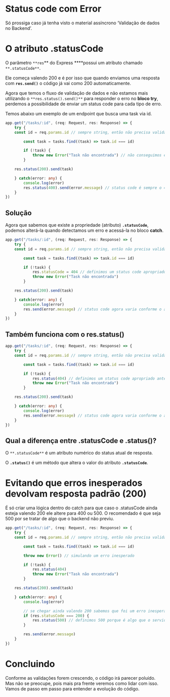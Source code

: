 # Status code com Error

Só prossiga caso já tenha visto o material assíncrono ‘Validação de dados no Backend’.

# O atributo .statusCode

O parâmetro `**res`** do Express ****possui um atributo chamado `**.statusCode**`.

Ele começa valendo 200 e é por isso que quando enviamos uma resposta com **`res.send()`** o código já vai como 200 automaticamente.

Agora que temos o fluxo de validação de dados e não estamos mais utilizando o `**res.status().send()**` para responder o erro no **bloco try**, perdemos a possibilidade de enviar um status code para cada tipo de erro.

Temos abaixo um exemplo de um endpoint que busca uma task via id.

```Typescript
app.get("/tasks/:id", (req: Request, res: Response) => {
	try {
    const id = req.params.id // sempre string, então não precisa validar o tipo

		const task = tasks.find((task) => task.id === id)

		if (!task) {
			throw new Error("Task não encontrada") // não conseguimos editar o status code
		}

    res.status(200).send(task)

	} catch(error: any) {
		console.log(error)
		res.status(400).send(error.message) // status code é sempre o 400 genérico
	}
})
```
## Solução

Agora que sabemos que existe a propriedade (atributo) **`.statusCode`**, podemos alterá-la quando detectamos um erro e acessá-la no bloco **catch**.

```Typescript
app.get("/tasks/:id", (req: Request, res: Response) => {
	try {
    const id = req.params.id // sempre string, então não precisa validar o tipo

		const task = tasks.find((task) => task.id === id)

		if (!task) {
			res.statusCode = 404 // definimos um status code apropriado antes do disparo
			throw new Error("Task não encontrada")
		}

    res.status(200).send(task)

	} catch(error: any) {
		console.log(error)
		res.send(error.message) // status code agora varia conforme o atributo .statusCode
	}
})
```

## Também funciona com o res.status()
```Typescript
app.get("/tasks/:id", (req: Request, res: Response) => {
	try {
    const id = req.params.id // sempre string, então não precisa validar o tipo

		const task = tasks.find((task) => task.id === id)

		if (!task) {
			res.status(404) // definimos um status code apropriado antes do disparo
			throw new Error("Task não encontrada")
		}

    res.status(200).send(task)

	} catch(error: any) {
		console.log(error)
		res.send(error.message) // status code agora varia conforme o atributo .statusCode
	}
})
```

## Qual a diferença entre .statusCode e .status()?

O `**.statusCode**` é um atributo numérico do status atual de resposta.

O **`.status()`** é um método que altera o valor do atributo **`.statusCode`**.

# Evitando que erros inesperados devolvam resposta padrão (200)

É só criar uma lógica dentro do catch para que caso o .statusCode ainda esteja valendo 200 ele altere para 400 ou 500. O recomendado é que seja 500 por se tratar de algo que o backend não previu.

```Typescript
app.get("/tasks/:id", (req: Request, res: Response) => {
	try {
    const id = req.params.id // sempre string, então não precisa validar o tipo

		const task = tasks.find((task) => task.id === id)

		throw new Error() // simulando um erro inesperado

		if (!task) {
			res.status(404)
			throw new Error("Task não encontrada")
		}

    res.status(200).send(task)

	} catch(error: any) {
		console.log(error)

		// se chegar ainda valendo 200 sabemos que foi um erro inesperado
		if (res.statusCode === 200) {
			res.status(500) // definimos 500 porque é algo que o servidor não previu
		}

		res.send(error.message)
	}
})
```

# Concluindo

Conforme as validações forem crescendo, o código irá parecer poluído. Mas não se preocupe, pois mais pra frente veremos como lidar com isso. Vamos de passo em passo para entender a evolução do código.